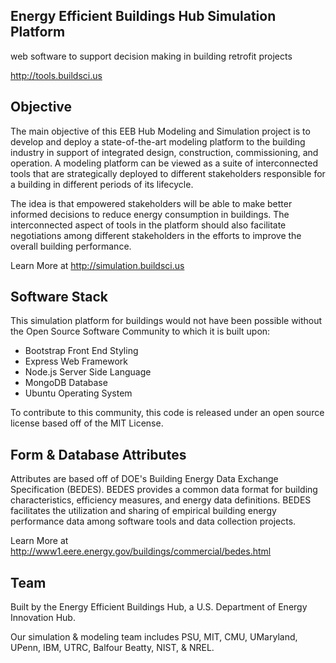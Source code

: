 Energy Efficient Buildings Hub Simulation Platform
--------------------------------------------------
web software to support decision making in building retrofit projects

http://tools.buildsci.us


Objective
---------

The main objective of this EEB Hub Modeling and Simulation project is to develop and 
deploy a state-of-the-art modeling platform to the building industry in support of 
integrated design, construction, commissioning, and operation. A modeling platform 
can be viewed as a suite of interconnected tools that are strategically deployed to 
different stakeholders responsible for a building in different periods of its 
lifecycle. 

The idea is that empowered stakeholders will be able to make better informed decisions 
to reduce energy consumption in buildings. The interconnected aspect of tools in the 
platform should also facilitate negotiations among different stakeholders in the efforts 
to improve the overall building performance.

Learn More at http://simulation.buildsci.us

Software Stack
--------------

This simulation platform for buildings would not have been possible without the 
Open Source Software Community to which it is built upon: 

* Bootstrap Front End Styling
* Express Web Framework
* Node.js Server Side Language
* MongoDB Database
* Ubuntu Operating System

To contribute to this community, this code is released under an open source license
based off of the MIT License.

Form & Database Attributes
--------------------------

Attributes are based off of DOE's Building Energy Data Exchange Specification (BEDES).
BEDES provides a common data format for building characteristics, efficiency measures, 
and energy data definitions.  BEDES facilitates the utilization and sharing of empirical 
building energy performance data among software tools and data collection projects.

Learn More at http://www1.eere.energy.gov/buildings/commercial/bedes.html

Team
-----
Built by the Energy Efficient Buildings Hub, a U.S. Department of Energy Innovation Hub.

Our simulation & modeling team includes PSU, MIT, CMU, UMaryland, UPenn, IBM, UTRC, 
Balfour Beatty, NIST, & NREL.

